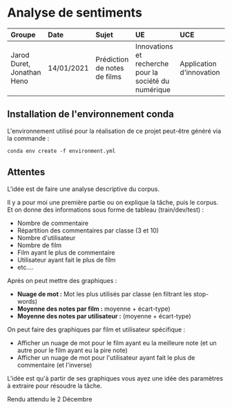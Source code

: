 # Analyse de sentiments
Groupe | Date | Sujet | UE | UCE | Encadrants
:---|:---|:---|:---|:---|:---
Jarod Duret, Jonathan Heno | 14/01/2021 | Prédiction de notes de films | Innovations et recherche pour la société du numérique | Application d'innovation | Richard Dufour, Vincent Labatut, Mickaël Rouvier


## Installation de l'environnement conda
L'environnement utilisé pour la réalisation de ce projet peut-être généré via la commande :
```shell
conda env create -f environment.yml
```

## Attentes
L'idée est de faire une analyse descriptive du corpus.

Il y a pour moi une première partie ou on explique la tâche, puis le corpus. Et on donne des informations sous forme de tableau (train/dev/test) :
- Nombre de commentaire
- Répartition des commentaires par classe (3 et 10)
- Nombre d'utilisateur
- Nombre de film
- Film ayant le plus de commentaire
- Utilisateur ayant fait le plus de film
- etc....

Après on peut mettre des graphiques :
- **Nuage de mot :** Mot les plus utilisés par classe (en filtrant les stop-words)
- **Moyenne des notes par film :** moyenne + écart-type)
- **Moyenne des notes par utilisateur :** (moyenne + écart-type)


On peut faire des graphiques par film et utilisateur spécifique :
- Afficher un nuage de mot pour le film ayant eu la meilleure note (et un autre pour le film ayant eu la pire note)
- Afficher un nuage de mot pour l'utilisateur ayant fait le plus de commentaire (et l'inverse)

L'idée est qu'à partir de ses graphiques vous ayez une idée des paramètres à extraire pour résoudre la tâche.


Rendu attendu le 2 Décembre
